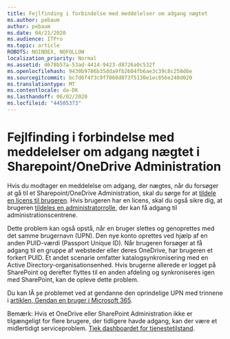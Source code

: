 ```yaml
---
title: Fejlfinding i forbindelse med meddelelser om adgang nægtet
ms.author: pebaum
author: pebaum
ms.date: 04/21/2020
ms.audience: ITPro
ms.topic: article
ROBOTS: NOINDEX, NOFOLLOW
localization_priority: Normal
ms.assetid: d678b57a-53ad-4414-9423-d8726a0c532f
ms.openlocfilehash: 9430b9786b35dda9fb2604fb6ae3c39c8c258d6e
ms.sourcegitcommit: bc7d6f4f3c9f7060d073f5130e1ec856e248d020
ms.translationtype: MT
ms.contentlocale: da-DK
ms.lasthandoff: 06/02/2020
ms.locfileid: "44505373"
---
```

# <a name="troubleshoot-access-denied-messages-in-sharepointonedrive-admin-center"></a>Fejlfinding i forbindelse med meddelelser om adgang nægtet i Sharepoint/OneDrive Administration

Hvis du modtager en meddelelse om adgang, der nægtes, når du forsøger at gå til et Sharepoint/OneDrive Administration, skal du sørge for at [tildele en licens til brugeren](https://docs.microsoft.com/microsoft-365/admin/add-users/add-users). Hvis brugeren har en licens, skal du også sikre dig, at brugeren [tildeles en administratorrolle,](hhttps://docs.microsoft.com/microsoft-365/admin/add-users/about-admin-roles) der kan få adgang til administrationscentrene.

Dette problem kan også opstå, når en bruger slettes og genoprettes med det samme brugernavn (UPN). Den nye konto oprettes ved hjælp af en anden PUID-værdi (Passport Unique ID). Når brugeren forsøger at få adgang til en gruppe af websteder eller deres OneDrive, har brugeren et forkert PUID. Et andet scenarie omfatter katalogsynkronisering med en Active Directory-organisationsenhed. Hvis brugerne allerede er logget på SharePoint og derefter flyttes til en anden afdeling og synkroniseres igen med SharePoint, kan de opleve dette problem.

Du kan lÃ ̧se problemet ved at gendanne den oprindelige UPN med trinnene i [artiklen, Gendan en bruger i Microsoft 365](https://docs.microsoft.com/microsoft-365/admin/add-users/restore-user).

Bemærk: Hvis et OneDrive eller SharePoint Administration ikke er tilgængeligt for flere brugere, der tidligere havde adgang, kan der være et midlertidigt serviceproblem.  [Tjek dashboardet for tjenestetilstand](https://portal.office.com/adminportal/home#/servicehealth).



